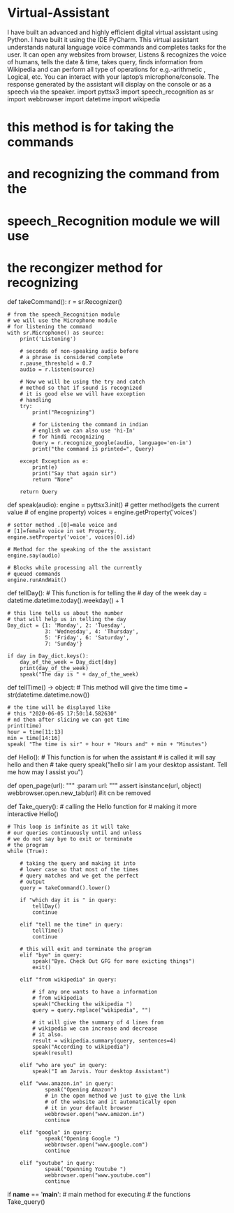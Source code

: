 # Virtual-Assistant
I have built an advanced and highly efficient digital virtual assistant using Python. I have built it using the IDE PyCharm. This virtual assistant understands natural language voice commands and completes tasks for the user. It can open any websites from browser, Listens &amp; recognizes the voice of humans, tells the date &amp; time, takes query, finds information from Wikipedia and can perform all type of operations for e.g.-arithmetic , Logical, etc. You can interact with your laptop’s microphone/console. The response generated by the assistant will display on the console or as a speech via the speaker.
import pyttsx3
import speech_recognition as sr
import webbrowser
import datetime
import wikipedia


# this method is for taking the commands
# and recognizing the command from the
# speech_Recognition module we will use
# the recongizer method for recognizing
def takeCommand():
    r = sr.Recognizer()

    # from the speech_Recognition module
    # we will use the Microphone module
    # for listening the command
    with sr.Microphone() as source:
        print('Listening')

        # seconds of non-speaking audio before
        # a phrase is considered complete
        r.pause_threshold = 0.7
        audio = r.listen(source)

        # Now we will be using the try and catch
        # method so that if sound is recognized
        # it is good else we will have exception
        # handling
        try:
            print("Recognizing")

            # for Listening the command in indian
            # english we can also use 'hi-In'
            # for hindi recognizing
            Query = r.recognize_google(audio, language='en-in')
            print("the command is printed=", Query)

        except Exception as e:
            print(e)
            print("Say that again sir")
            return "None"

        return Query


def speak(audio):
    engine = pyttsx3.init()
    # getter method(gets the current value
    # of engine property)
    voices = engine.getProperty('voices')

    # setter method .[0]=male voice and
    # [1]=female voice in set Property.
    engine.setProperty('voice', voices[0].id)

    # Method for the speaking of the the assistant
    engine.say(audio)

    # Blocks while processing all the currently
    # queued commands
    engine.runAndWait()


def tellDay():
    # This function is for telling the
    # day of the week
    day = datetime.datetime.today().weekday() + 1

    # this line tells us about the number
    # that will help us in telling the day
    Day_dict = {1: 'Monday', 2: 'Tuesday',
                3: 'Wednesday', 4: 'Thursday',
                5: 'Friday', 6: 'Saturday',
                7: 'Sunday'}

    if day in Day_dict.keys():
        day_of_the_week = Day_dict[day]
        print(day_of_the_week)
        speak("The day is " + day_of_the_week)


def tellTime() -> object:
    # This method will give the time
    time = str(datetime.datetime.now())

    # the time will be displayed like
    # this "2020-06-05 17:50:14.582630"
    # nd then after slicing we can get time
    print(time)
    hour = time[11:13]
    min = time[14:16]
    speak( "The time is sir" + hour + "Hours and" + min + "Minutes")


def Hello():
    # This function is for when the assistant
    # is called it will say hello and then
    # take query
    speak("hello sir I am your desktop assistant. Tell me how may I assist you")

def open_page(url):
    """ :param url: """
    assert isinstance(url, object)
    webbrowser.open.new_tab(url)      #it cn be removed

def Take_query():
    # calling the Hello function for
    # making it more interactive
    Hello()

    # This loop is infinite as it will take
    # our queries continuously until and unless
    # we do not say bye to exit or terminate
    # the program
    while (True):

        # taking the query and making it into
        # lower case so that most of the times
        # query matches and we get the perfect
        # output
        query = takeCommand().lower()
       
        if "which day it is " in query:
            tellDay()
            continue

        elif "tell me the time" in query:
            tellTime()
            continue

        # this will exit and terminate the program
        elif "bye" in query:
            speak("Bye. Check Out GFG for more exicting things")
            exit()

        elif "from wikipedia" in query:

            # if any one wants to have a information
            # from wikipedia
            speak("Checking the wikipedia ")
            query = query.replace("wikipedia", "")

            # it will give the summary of 4 lines from
            # wikipedia we can increase and decrease
            # it also.
            result = wikipedia.summary(query, sentences=4)
            speak("According to wikipedia")
            speak(result)

        elif "who are you" in query:
            speak("I am Jarvis. Your desktop Assistant")

        elif "www.amazon.in" in query:
                speak("Opening Amazon")
                # in the open method we just to give the link
                # of the website and it automatically open
                # it in your default browser
                webbrowser.open("www.amazon.in")
                continue

        elif "google" in query: 
                speak("Opening Google ")
                webbrowser.open("www.google.com")
                continue

        elif "youtube" in query:
                speak("Openning Youtube ")
                webbrowser.open("www.youtube.com")
                continue


if __name__ == '__main__':
    # main method for executing
    # the functions
    Take_query()
